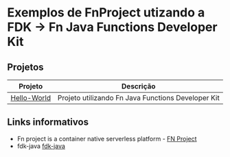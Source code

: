 # Exemplos de FnProject utizando a FDK -> Fn Java Functions Developer Kit


## Projetos

Projeto         | Descrição
--------------- | -------------
[Hello-World](https://github.com/SouJava-Rio/soujava-rio-labs/tree/master/fnProject-samples/hello-word) | Projeto utilizando Fn Java Functions Developer Kit


## Links informativos

* Fn project is a container native serverless platform - [FN Project](http://fnproject.io/)
* fdk-java [fdk-java](https://github.com/fnproject/fdk-java)
